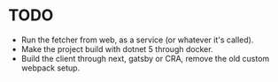 # TODO

- Run the fetcher from web, as a service (or whatever it's called).
- Make the project build with dotnet 5 through docker.
- Build the client through next, gatsby or CRA, remove the old custom webpack setup.
